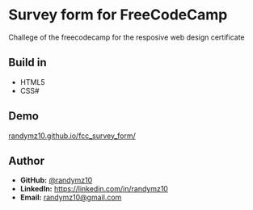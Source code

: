 # Survey form for FreeCodeCamp

Challege of the freecodecamp for the resposive web design certificate

## Build in

- HTML5
- CSS#

## Demo

[randymz10.github.io/fcc_survey_form/](randymz10.github.io/fcc_survey_form/)

## Author
- **GitHub:** [@randymz10](https://github.com/randymz10)
- **LinkedIn:** https://linkedin.com/in/randymz10
- **Email:** randymz10@gmail.com
